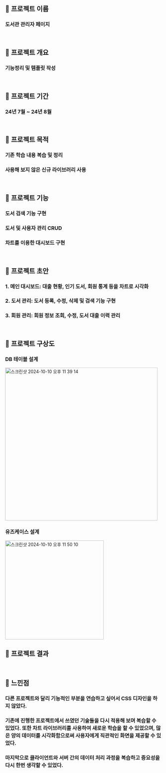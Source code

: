 ## 🚀 프로젝트 이름
### 도서관 관리자 페이지
<br />

## 🚀 프로젝트 개요
### 기능정리 및 템플릿 작성
<br />

## 🚀 프로젝트 기간
### 24년 7월 ~ 24년 8월
<br />

## 🚀 프로젝트 목적
### 기존 학습 내용 복습 및 정리
### 사용해 보지 않은 신규 라이브러리 사용
<br />

## 🚀 프로젝트 기능
### 도서 검색 기능 구현
### 도서 및 사용자 관리 CRUD
### 차트를 이용한 대시보드 구현
<br />

## 🚀 프로젝트 초안
### 1. 메인 대시보드: 대출 현황, 인기 도서, 회원 통계 등을 차트로 시각화
### 2. 도서 관리: 도서 등록, 수정, 삭제 및 검색 기능 구현
### 3. 회원 관리: 회원 정보 조회, 수정, 도서 대출 이력 관리
<br />

## 🚀 프로젝트 구상도
### DB 테이블 설계
<img width="490" alt="스크린샷 2024-10-10 오후 11 39 14" src="https://github.com/user-attachments/assets/8992a255-c1da-4fb0-8bc1-669128b8272c">
<br />

### 유즈케이스 설계
<img width="317" alt="스크린샷 2024-10-10 오후 11 50 10" src="https://github.com/user-attachments/assets/2f33f27c-bfa9-4493-9b4f-63d6faf5d56f">
<br />

## 🚀 프로젝트 결과
<br />

## 🚀 느낀점
### 다른 프로젝트와 달리 기능적인 부분을 연습하고 싶어서 CSS 디자인을 하지 않았다.
### 기존에 진행한 프로젝트에서 쓰였던 기술들을 다시 적용해 보며 복습할 수 있었다. 또한 차트 라이브러리를 사용하여 새로운 학습을 할 수 있었으며, 많은 양의 데이터를 시각화함으로써 사용자에게 직관적인 화면을 제공할 수 있었다.
### 마지막으로 클라이언트와 서버 간의 데이터 처리 과정을 복습하고 중요성을 다시 한번 생각할 수 있었다.
